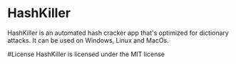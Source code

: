 # HashKiller
HashKiller is an automated hash cracker app that's optimized for dictionary attacks. It can be used on Windows, Linux and MacOs.

#License
HashKiller is licensed under the MIT license
